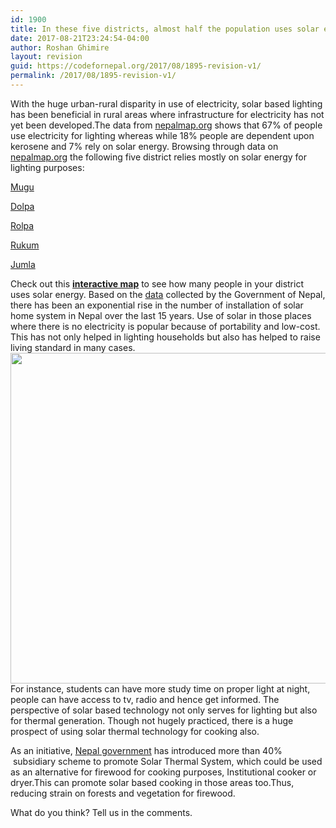 ```yaml
---
id: 1900
title: In these five districts, almost half the population uses solar energy
date: 2017-08-21T23:24:54-04:00
author: Roshan Ghimire
layout: revision
guid: https://codefornepal.org/2017/08/1895-revision-v1/
permalink: /2017/08/1895-revision-v1/
---
```

<span style="font-weight: 400;">With the huge urban-rural disparity in use of electricity, solar based lighting has been beneficial in rural areas where infrastructure for electricity has not yet been developed.</span><span style="font-weight: 400;">The data from </span>[<span style="font-weight: 400;">nepalmap.org</span>](http://nepalmap.org/profiles/country-NP-nepal/) <span style="font-weight: 400;">shows that 67% of people use electricity for lighting whereas while 18% people are dependent upon kerosene and 7% rely on solar energy. Browsing through data on </span>[<span style="font-weight: 400;">nepalmap.org</span>](http://nepalmap.org) <span style="font-weight: 400;">the following five district relies mostly on solar energy for lighting purposes:</span>

[<span style="font-weight: 400;">Mugu</span>](http://nepalmap.org/profiles/district-53-mugu/#households-lighting-fuel)

[<span style="font-weight: 400;">Dolpa</span>](http://nepalmap.org/profiles/district-52-dolpa/#households-lighting-fuel)

[<span style="font-weight: 400;">Rolpa</span>](http://nepalmap.org/profiles/district-58-rolpa/#households-lighting-fuel)

[<span style="font-weight: 400;">Rukum</span>](http://nepalmap.org/profiles/district-57-rukum/#households-lighting-fuel)

[<span style="font-weight: 400;">Jumla</span>](http://nepalmap.org/profiles/district-54-jumla/#households-lighting-fuel)

<span style="font-weight: 400;">Check out this </span>[**interactive map**](http://nepalmap.org/data/map/?table=LIGHTINGFUEL&geo_ids=district%7Ccountry-NP&primary_geo_id=district-54#column%7CSOLAR%2Csumlev%7Cdistrict) <span style="font-weight: 400;">to see how many people in your district uses solar energy. </span><span style="font-weight: 400;">Based on the </span>[<span style="font-weight: 400;">data</span>](http://www.aepc.gov.np/?option=statistics&page=substatistics&mid=6&sub_id=51&id=5) <span style="font-weight: 400;">collected by the Government of Nepal, there has been an exponential rise in the number of installation of solar home system in Nepal over the last 15 years. </span><span style="font-weight: 400;">Use of solar in those places where there is no electricity is popular because of portability and low-cost. This has not only helped in lighting households but also has helped to raise living standard in many cases.</span><img class="aligncenter wp-image-1896 size-large" src="https://codefornepal.org/wp-content/uploads/2017/08/20907023_1629275277092028_2110029328_o-1024x576.jpg" alt="" width="940" height="529" srcset="https://codefornepal.org/wp-content/uploads/2017/08/20907023_1629275277092028_2110029328_o-1024x576.jpg 1024w, https://codefornepal.org/wp-content/uploads/2017/08/20907023_1629275277092028_2110029328_o-300x169.jpg 300w, https://codefornepal.org/wp-content/uploads/2017/08/20907023_1629275277092028_2110029328_o-768x432.jpg 768w, https://codefornepal.org/wp-content/uploads/2017/08/20907023_1629275277092028_2110029328_o.jpg 1812w" sizes="(max-width: 940px) 100vw, 940px" />For instance, students can have more study time on proper light at night, people can have access to tv, radio and hence get informed. The perspective of solar based technology not only serves for lighting but also for thermal generation. Though not hugely practiced, there is a huge prospect of using solar thermal technology for cooking also.

<span style="font-weight: 400;">As an initiative, </span>[<span style="font-weight: 400;">Nepal government</span>](http://aepc.gov.np) <span style="font-weight: 400;">has introduced more than 40%  subsidiary scheme to promote Solar Thermal System, which could be used as an alternative for firewood for cooking purposes, Institutional cooker or dryer.</span><span style="font-weight: 400;">This can promote solar based cooking in those areas too.Thus, reducing strain on forests and vegetation for firewood.</span>

<span style="font-weight: 400;">What do you think? Tell us in the comments. </span>

&nbsp;

&nbsp;